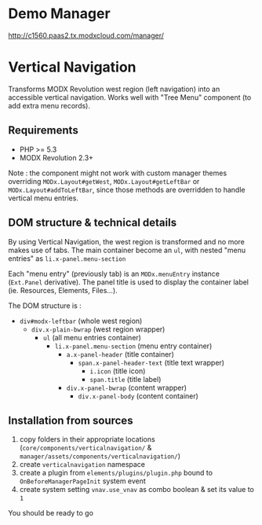 # Demo Manager
http://c1560.paas2.tx.modxcloud.com/manager/

# Vertical Navigation

Transforms MODX Revolution west region (left navigation) into an accessible vertical navigation.
Works well with "Tree Menu" component (to add extra menu records).


## Requirements

* PHP >= 5.3
* MODX Revolution 2.3+

Note : the component might not work with custom manager themes overriding `MODx.Layout#getWest`, `MODx.Layout#getLeftBar` or `MODx.Layout#addToLeftBar`, since those methods are overridden to handle vertical menu entries.


## DOM structure & technical details

By using Vertical Navigation, the west region is transformed and no more makes use of tabs.
The main container become an `ul`, with nested "menu entries" as `li.x-panel.menu-section`

Each "menu entry" (previously tab) is an `MODx.menuEntry` instance (`Ext.Panel` derivative).
The panel title is used to display the container label (ie. Resources, Elements, Files...).

The DOM structure is :

* `div#modx-leftbar` (whole west region)
    * `div.x-plain-bwrap` (west region wrapper)
        * `ul` (all menu entries container)
            * `li.x-panel.menu-section` (menu entry container)
                * `a.x-panel-header` (title container)
                    * `span.x-panel-header-text` (title text wrapper)
                        * `i.icon` (title icon)
                        * `span.title` (title label)
                * `div.x-panel-bwrap` (content wrapper)
                    * `div.x-panel-body` (content container)


## Installation from sources

1. copy folders in their appropriate locations (`core/components/verticalnavigation/` & `manager/assets/components/verticalnavigation/`)
2. create `verticalnavigation` namespace
3. create a plugin from `elements/plugins/plugin.php` bound to `OnBeforeManagerPageInit` system event
4. create system setting `vnav.use_vnav` as combo boolean & set its value to `1`

You should be ready to go
